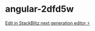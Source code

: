 # angular-2dfd5w

[Edit in StackBlitz next generation editor ⚡️](https://stackblitz.com/~/github.com/zk8213/angular-2dfd5w)